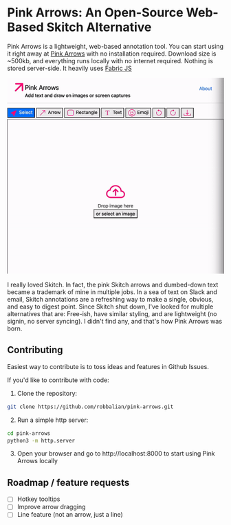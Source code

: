 # Pink Arrows: An Open-Source Web-Based Skitch Alternative
Pink Arrows is a lightweight, web-based annotation tool. You can start using it right away at [Pink Arrows](https://pinkarrows.app) with no installation required.
Download size is ~500kb, and everything runs locally with no internet required. Nothing is stored server-side. It heavily uses [Fabric JS](http://fabricjs.com/)

![Pink Arrows in Action](assets/readme_gif.gif)

I really loved Skitch. In fact, the pink Skitch arrows and dumbed-down text became a trademark of mine in multiple jobs. In a sea of text on Slack and email, Skitch annotations are a refreshing way to make a single, obvious, and easy to digest point. Since Skitch shut down, I've looked for multiple alternatives that are: Free-ish, have similar styling, and are lightweight (no signin, no server syncing). I didn't find any, and that's how Pink Arrows was born.

## Contributing
Easiest way to contribute is to toss ideas and features in Github Issues.

If you'd like to contribute with code: 

1. Clone the repository:
```bash
git clone https://github.com/robbalian/pink-arrows.git
```

2. Run a simple http server:
```bash
cd pink-arrows
python3 -m http.server
```

3. Open your browser and go to http://localhost:8000 to start using Pink Arrows locally

## Roadmap / feature requests
- [ ] Hotkey tooltips
- [ ] Improve arrow dragging
- [ ] Line feature (not an arrow, just a line)
